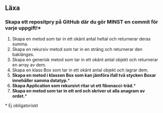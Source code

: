 ## Läxa
### Skapa ett repositpry på GitHub där du gör MINST en commit för varje uppgift!*



1. Skapa en metod som tar in ett okänt antal heltal och returnerar deras summa.
2. Skapa en rekursiv metod som tar in en sträng och returnerar den baklänges.
3. Skapa en generisk metod som tar in ett okänt antal objekt och returnerar en array av dem.
4. Skapa en klass Box som tar in ett okänt antal objekt och lagrar dem.
5. **Skapa en metod i klassen Box som kan jämföra ifall två stycken Boxar innehåller samma datatyp.***
6. **Skapa Application som rekursivt ritar ut ett fibonacci-träd.***
7. **Skapa en metod som tar in ett ord och skriver ut alla anagram av ordet.***

\* Ej obligatoriskt
